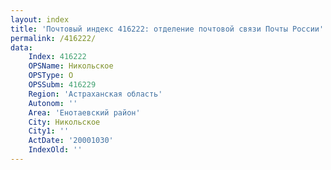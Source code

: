 ```yaml
---
layout: index
title: 'Почтовый индекс 416222: отделение почтовой связи Почты России'
permalink: /416222/
data:
    Index: 416222
    OPSName: Никольское
    OPSType: О
    OPSSubm: 416229
    Region: 'Астраханская область'
    Autonom: ''
    Area: 'Енотаевский район'
    City: Никольское
    City1: ''
    ActDate: '20001030'
    IndexOld: ''
---
```


